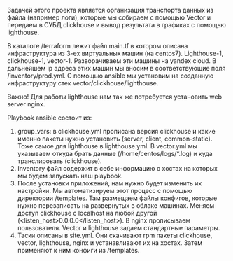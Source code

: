 Задачей этого проекта является организация транспорта данных из файла (например логи), которые
мы собираем с помощью Vector и передаем в СУБД clickhouse и 
вывод результата в графиках с помощью lighthouse.

В каталоге /terraform лежит файл main.tf в котором описана инфраструктура из 3-ех виртуальных 
машин (на centos7). Lighthouse-1, clickhouse-1, vector-1.
Разворачиваем эти машины на yandex cloud.
В дальнейшем ip адреса этих машин мы вносим в соответствующие поля /inventory/prod.yml.
С помощью ansible мы установим на созданную инфраструктуру стек vector/clickhouse/lighthouse.

Важно! Для работы lighthouse нам так же потребуется установить web server nginx.

Playbook ansible состоит из:
1. group_vars: в clickhouse.yml прописана версия clickhouse и какие именно пакеты 
нужно установить (server, client, common-static). Тоже самое для lighthouse в lighthouse.yml.
В vector.yml мы указываем откуда брать данные (/home/centos/logs/*.log) и 
куда транслировать (clickhouse).
2. Inventory файл содержит в себе информацию о хостах на которых мы будем запускать наш playbook.
3. После установки приложений, нам нужно будет изменить их настройки. Мы автоматизируем этот процесс
с помощью директории /templates. Там размещаем файлы конфигов, которые нужно перезаписать на 
развернутых в облаке машинах.
Меняем доступ clickhouse с localhost на любой другой (<listen_host>0.0.0.0</listen_host>).
В nginx прописываем пользователя. Vector и lighthouse задаем стандартные параметры.
4. Таски описаны в site.yml. Они скачивают rpm пакеты clickhouse, vector, lighthouse, nginx
и устанавливают их на хостах. Затем применяют к ним конфиги из /templates.


